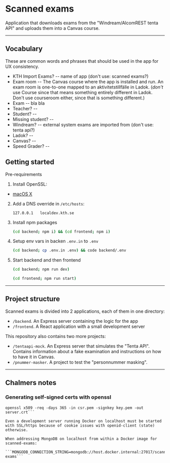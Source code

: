 # Scanned exams

Application that downloads exams from the "Windream/AlcomREST tenta API" and uploads them into a Canvas course.

---

## Vocabulary
These are common words and phrases that should be used in the app for UX consistency.

- KTH Import Exams? -- name of app (don't use: scanned exams?)
- Exam room -- The Canvas course where the app is installed and run. An exam room is one-to-one mapped to an aktivitetstillfälle in Ladok. (_don't_ use Course since that means something entirely different in Ladok. Don't use courseroom either, since that is something different.)
- Exam -- bla bla
- Teacher? --
- Student? --
- Missing student? --
- Windream? -- external system exams are imported from (don't use: tenta api?)
- Ladok? --
- Canvas? --
- Speed Grader? --

## Getting started

Pre-requirements

1. Install OpenSSL:
- [macOS X](https://formulae.brew.sh/formula/openssl@3#default)

2. Add a DNS override in `/etc/hosts`: 

    ```
    127.0.0.1   localdev.kth.se
    ```

3. Install npm packages

   ```sh
   (cd backend; npm i) && (cd frontend; npm i)
   ```

4. Setup env vars in backen `.env.in` to `.env`

   ```sh
   (cd backend; cp .env.in .env) && code backend/.env
   ```

5. Start backend and then frontend

   ```sh
   (cd backend; npm run dev)
   ```
   ```sh
   (cd frontend; npm run start)
   ```

---

## Project structure

Scanned exams is divided into 2 applications, each of them in one directory:

- `/backend`. An Express server containing the logic for the app
- `/frontend`. A React application with a small development server

This repository also contains two more projects:

- `/tentaapi-mock`. An Express server that simulates the "Tenta API". Contains information about a fake examination and instructions on how to have it in Canvas.
- `/pnummer-masker`. A project to test the "personnummer masking".

---


## Chalmers notes

### Generating self-signed certs with openssl

```openssl req -newkey rsa:2048 -new -nodes -keyout key.pem -out csr.pem
openssl x509 -req -days 365 -in csr.pem -signkey key.pem -out server.crt```

Even a development server running Docker on localhost must be started with SSL/https because of cookie issues with openid-client (state) otherwise.

When addressing MongoDB on localhost from within a Docker image for scanned-exams:

```MONGODB_CONNECTION_STRING=mongodb://host.docker.internal:27017/scanned-exams```

